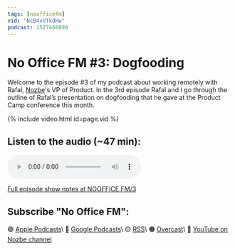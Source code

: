 ```yaml
---
tags: [noofficefm]
vid: "NcB4vVTkdHw"
podcast: 1527466890
---
```


# No Office FM #3: Dogfooding

Welcome to the episode #3 of my podcast about working remotely with Rafal, [Nozbe][n]'s VP of Product. In the 3rd episode Rafal and I go through the outline of Rafal’s presentation on dogfooding that he gave at the Product Camp conference this month.

{% include video.html id=page.vid %}

<!--More-->

## Listen to the audio (~47 min):

<audio controls>
<source src="https://media.transistor.fm/540cf022.mp3" type="audio/mpeg">
</audio>



[Full episode show notes at NOOFFICE.FM/3](https://nooffice.fm/3)

## Subscribe "No Office FM":

🟣 [Apple Podcasts](https://podcasts.apple.com/podcast/no-office/id1527466890)\\
🔵 [Google Podcasts](https://podcasts.google.com/feed/aHR0cHM6Ly9mZWVkcy50cmFuc2lzdG9yLmZtL25vb2ZmaWNl)\\
🟡 [RSS](https://nozbe.com/nooffice.rss)\\
🟠 [Overcast](https://overcast.fm/itunes1527466890/no-office)\\
🔴 [YouTube on Nozbe channel](https://youtube.com/NozbeCom)

[n]: https://nozbe.com/?a=mike